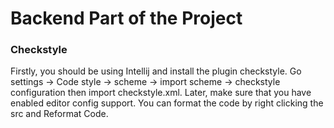 # Backend Part of the Project

### Checkstyle
Firstly, you should be using Intellij and install the plugin checkstyle. Go settings -> Code style -> scheme -> import scheme -> checkstyle configuration then import checkstyle.xml.
Later, make sure that you have enabled editor config support. You can format the code by right clicking the src and Reformat Code.

